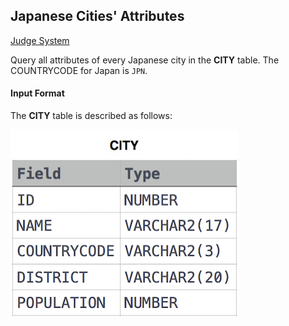 ## Japanese Cities' Attributes

[Judge System](https://www.hackerrank.com/challenges/japanese-cities-attributes/problem)

Query all attributes of every Japanese city in the **CITY** table. The COUNTRYCODE for Japan is ``JPN``.

#### Input Format

The **CITY** table is described as follows: 

![](https://github.com/andy489/Database/blob/master/assets/Revising%20the%20Select%20Query%20I.jpg)
